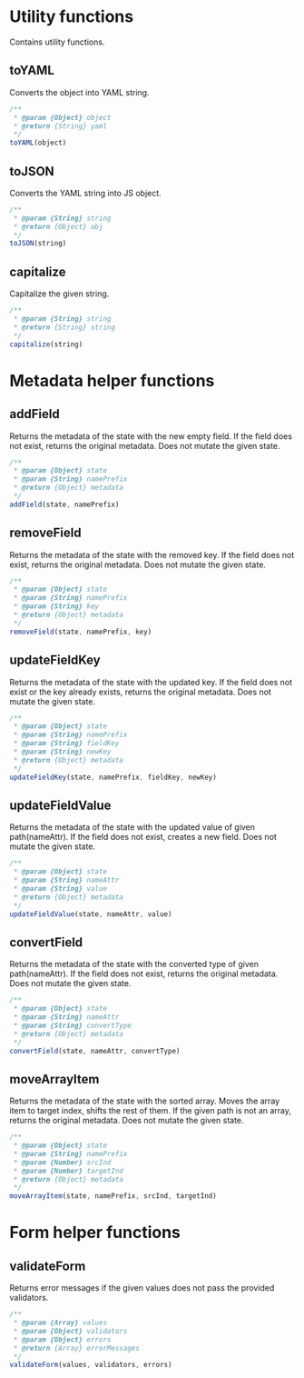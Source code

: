 # Utility functions
Contains utility functions.

## toYAML
Converts the object into YAML string.

``` javascript
/**
 * @param {Object} object
 * @return {String} yaml
 */
toYAML(object)
```

## toJSON
Converts the YAML string into JS object.

``` javascript
/**
 * @param {String} string
 * @return {Object} obj
 */
toJSON(string)
```

## capitalize
Capitalize the given string.

``` javascript
/**
 * @param {String} string
 * @return {String} string
 */
capitalize(string)
```

# Metadata helper functions

## addField
Returns the metadata of the state with the new empty field. If the field does not exist, returns the original metadata. Does not mutate the given state.

``` javascript
/**
 * @param {Object} state
 * @param {String} namePrefix
 * @return {Object} metadata
 */
addField(state, namePrefix)
```

## removeField
Returns the metadata of the state with the removed key. If the field does not
exist, returns the original metadata. Does not mutate the given state.

``` javascript
/**
 * @param {Object} state
 * @param {String} namePrefix
 * @param {String} key
 * @return {Object} metadata
 */
removeField(state, namePrefix, key)
```

## updateFieldKey
Returns the metadata of the state with the updated key. If the field does not
exist or the key already exists, returns the original metadata. Does not mutate the given state.

``` javascript
/**
 * @param {Object} state
 * @param {String} namePrefix
 * @param {String} fieldKey
 * @param {String} newKey
 * @return {Object} metadata
 */
updateFieldKey(state, namePrefix, fieldKey, newKey)
```

## updateFieldValue
Returns the metadata of the state with the updated value of given path(nameAttr).
If the field does not exist, creates a new field. Does not mutate the given state.

``` javascript
/**
 * @param {Object} state
 * @param {String} nameAttr
 * @param {String} value
 * @return {Object} metadata
 */
updateFieldValue(state, nameAttr, value)
```

## convertField
Returns the metadata of the state with the converted type of given path(nameAttr).
If the field does not exist, returns the original metadata. Does not mutate the given state.

``` javascript
/**
 * @param {Object} state
 * @param {String} nameAttr
 * @param {String} convertType
 * @return {Object} metadata
 */
convertField(state, nameAttr, convertType)
```

## moveArrayItem
Returns the metadata of the state with the sorted array. Moves the array item to
target index, shifts the rest of them. If the given path is not an array,
returns the original metadata. Does not mutate the given state.

``` javascript
/**
 * @param {Object} state
 * @param {String} namePrefix
 * @param {Number} srcInd
 * @param {Number} targetInd
 * @return {Object} metadata
 */
moveArrayItem(state, namePrefix, srcInd, targetInd)
```

# Form helper functions

## validateForm
Returns error messages if the given values does not pass the provided
validators.

``` javascript
/**
 * @param {Array} values
 * @param {Object} validators
 * @param {Object} errors
 * @return {Array} errorMessages
 */
validateForm(values, validators, errors)
```
